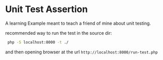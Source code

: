 # Unit Test Assertion

A learning Example meant to teach a friend of mine about unit testing.

recommended way to run the test in the source dir:
```bash
 php -S localhost:8000 -t ./
```

and then opening browser at the url `http://localhost:8000/run-test.php`

